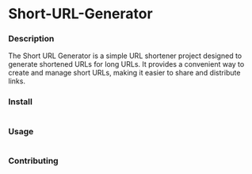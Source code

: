 # Short-URL-Generator

### Description
The Short URL Generator is a simple URL shortener project designed to generate shortened URLs for long URLs. It provides a convenient way to create and manage short URLs, making it easier to share and distribute links.

### Install
```
```

### Usage
```
```

### Contributing
